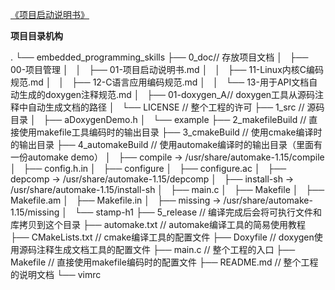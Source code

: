 [《项目启动说明书》](https://gitee.com/langcai1943/embedded_programming_skills/blob/develop/0_doc/00-项目管理/01-项目启动说明书.md)

**项目目录机构**
<p>
.
└── embedded_programming_skills
    ├── 0_doc// 存放项目文档
    │   ├── 00-项目管理
    │   │   ├── 01-项目启动说明书.md
    │   │   ├── 11-Linux内核C编码规范.md
    │   │   ├── 12-C语言应用编码规范.md
    │   │   └── 13-用于API文档自动生成的doxygen注释规范.md
    │   ├── 01-doxygen_A// doxygen工具从源码注释中自动生成文档的路径
    │   └── LICENSE     // 整个工程的许可
    ├── 1_src            // 源码目录
    │   ├── aDoxygenDemo.h
    │   └── example
    ├── 2_makefileBuild  // 直接使用makefile工具编码时的输出目录
    ├── 3_cmakeBuild     // 使用cmake编译时的输出目录
    ├── 4_automakeBuild  // 使用automake编译时的输出目录（里面有一份automake demo）
    │   ├── compile -> /usr/share/automake-1.15/compile
    │   ├── config.h.in
    │   ├── configure
    │   ├── configure.ac
    │   ├── depcomp -> /usr/share/automake-1.15/depcomp
    │   ├── install-sh -> /usr/share/automake-1.15/install-sh
    │   ├── main.c
    │   ├── Makefile
    │   ├── Makefile.am
    │   ├── Makefile.in
    │   ├── missing -> /usr/share/automake-1.15/missing
    │   └── stamp-h1
    ├── 5_release        // 编译完成后会将可执行文件和库拷贝到这个目录
    ├── automake.txt     // automake编译工具的简易使用教程
    ├── CMakeLists.txt   // cmake编译工具的配置文件
    ├── Doxyfile         // doxygen使用源码注释生成文档工具的配置文件
    ├── main.c           // 整个工程的入口
    ├── Makefile         // 直接使用makefile编码时的配置文件
    ├── README.md        // 整个工程的说明文档
    └── vimrc
</p>

